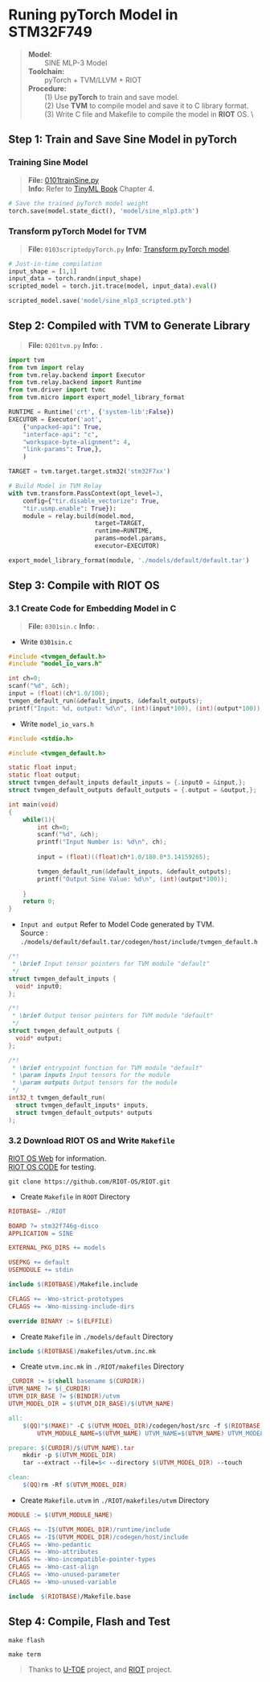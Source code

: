 # Runing pyTorch Model in STM32F749

>**Model**:\
&emsp;&emsp; SINE MLP-3 Model\
>**Toolchain:** \
&emsp;&emsp; pyTorch + TVM/LLVM + RIOT\
**Procedure:**\
&emsp;&emsp; (1) Use **pyTorch** to train and save model.\
&emsp;&emsp; (2) Use **TVM** to compile model and save it to C library format.\
&emsp;&emsp; (3) Write C file and Makefile to compile the model in **RIOT** OS. \

## Step 1: Train and Save Sine Model in pyTorch

### Training Sine Model
>**File:** [0101trainSine.py]()\
**Info:** Refer to [TinyML Book](https://tinymlbook.com/) Chapter 4.

```python
# Save the trained pyTorch model weight
torch.save(model.state_dict(), 'model/sine_mlp3.pth')
```

### Transform pyTorch Model for TVM

>**File:** `0103scriptedpyTorch.py`
**Info:** [Transform pyTorch model](https://tvm.apache.org/docs/how_to/compile_models/from_pytorch.html).

```python
# Just-in-time compilation
input_shape = [1,1]
input_data = torch.randn(input_shape)
scripted_model = torch.jit.trace(model, input_data).eval()

scripted_model.save('model/sine_mlp3_scripted.pth')
```

## Step 2: Compiled with TVM to Generate Library

>**File:** `0201tvm.py`
**Info:** .

```python
import tvm
from tvm import relay
from tvm.relay.backend import Executor
from tvm.relay.backend import Runtime
from tvm.driver import tvmc
from tvm.micro import export_model_library_format

RUNTIME = Runtime('crt', {'system-lib':False})
EXECUTOR = Executor('aot',
    {"unpacked-api": True, 
    "interface-api": "c", 
    "workspace-byte-alignment": 4,
    "link-params": True,},
    )

TARGET = tvm.target.target.stm32('stm32F7xx')

# Build Model in TVM Relay
with tvm.transform.PassContext(opt_level=3, 
    config={"tir.disable_vectorize": True, 
    "tir.usmp.enable": True}):
    module = relay.build(model.mod, 
                        target=TARGET, 
                        runtime=RUNTIME, 
                        params=model.params, 
                        executor=EXECUTOR)

export_model_library_format(module, './models/default/default.tar')

```

## Step 3: Compile with RIOT OS

### 3.1 Create Code for Embedding Model in C

>**File:** `0301sin.c`
**Info:** .

* Write `0301sin.c`

```c
#include <tvmgen_default.h>
#include "model_io_vars.h"

int ch=0;
scanf("%d", &ch);
input = (float)(ch*1.0/100);
tvmgen_default_run(&default_inputs, &default_outputs);
printf("Input: %d, output: %d\n", (int)(input*100), (int)(output*100));
```

* Write `model_io_vars.h`
```c
#include <stdio.h>

#include <tvmgen_default.h>

static float input;
static float output;
struct tvmgen_default_inputs default_inputs = {.input0 = &input,};
struct tvmgen_default_outputs default_outputs = {.output = &output,};

int main(void)
{
    while(1){
        int ch=0;
        scanf("%d", &ch);
        printf("Input Number is: %d\n", ch);
        
        input = (float)((float)ch*1.0/180.0*3.14159265);

        tvmgen_default_run(&default_inputs, &default_outputs);
        printf("Output Sine Value: %d\n", (int)(output*100));
        
    }
    return 0;
}
```

* `Input and output` Refer to Model Code generated by TVM. \
Source : `./models/default/default.tar/codegen/host/include/tvmgen_default.h`
```c
/*!
 * \brief Input tensor pointers for TVM module "default" 
 */
struct tvmgen_default_inputs {
  void* input0;
};

/*!
 * \brief Output tensor pointers for TVM module "default" 
 */
struct tvmgen_default_outputs {
  void* output;
};

/*!
 * \brief entrypoint function for TVM module "default"
 * \param inputs Input tensors for the module 
 * \param outputs Output tensors for the module 
 */
int32_t tvmgen_default_run(
  struct tvmgen_default_inputs* inputs,
  struct tvmgen_default_outputs* outputs
);
```

### 3.2 Download RIOT OS and Write `Makefile`

[RIOT OS Web](https://doc.riot-os.org/) for information.\
[RIOT OS CODE](https://github.com/RIOT-OS/RIOT) for testing.


```shell
git clone https://github.com/RIOT-OS/RIOT.git 
```

* Create `Makefile` in `ROOT` Directory

```Makefile
RIOTBASE= ./RIOT

BOARD ?= stm32f746g-disco
APPLICATION = SINE

EXTERNAL_PKG_DIRS += models

USEPKG += default 
USEMODULE += stdin

include $(RIOTBASE)/Makefile.include

CFLAGS += -Wno-strict-prototypes 
CFLAGS += -Wno-missing-include-dirs

override BINARY := $(ELFFILE)

```

* Create `Makefile` in `./models/default` Directory

```Makefile
include $(RIOTBASE)/makefiles/utvm.inc.mk
```

* Create `utvm.inc.mk` in `./RIOT/makefiles` Directory

```Makefile
_CURDIR := $(shell basename $(CURDIR))
UTVM_NAME ?= $(_CURDIR)
UTVM_DIR_BASE ?= $(BINDIR)/utvm
UTVM_MODEL_DIR = $(UTVM_DIR_BASE)/$(UTVM_NAME)

all:
	$(QQ)"$(MAKE)" -C $(UTVM_MODEL_DIR)/codegen/host/src -f $(RIOTBASE)/makefiles/utvm/Makefile.utvm \
		UTVM_MODULE_NAME=$(UTVM_NAME) UTVM_NAME=$(UTVM_NAME) UTVM_MODEL_DIR=$(UTVM_MODEL_DIR)

prepare: $(CURDIR)/$(UTVM_NAME).tar
	mkdir -p $(UTVM_MODEL_DIR)
	tar --extract --file=$< --directory $(UTVM_MODEL_DIR) --touch

clean:
	$(QQ)rm -Rf $(UTVM_MODEL_DIR)
```

* Create `Makefile.utvm` in `./RIOT/makefiles/utvm` Directory


```Makefile
MODULE := $(UTVM_MODULE_NAME)

CFLAGS += -I$(UTVM_MODEL_DIR)/runtime/include
CFLAGS += -I$(UTVM_MODEL_DIR)/codegen/host/include
CFLAGS += -Wno-pedantic 
CFLAGS += -Wno-attributes
CFLAGS += -Wno-incompatible-pointer-types
CFLAGS += -Wno-cast-align
CFLAGS += -Wno-unused-parameter
CFLAGS += -Wno-unused-variable

include  $(RIOTBASE)/Makefile.base
```

## Step 4: Compile, Flash and Test

```shell
make flash

make term
```

> Thanks to [U-TOE](https://github.com/zhaolanhuang/U-TOE) project, and [RIOT](https://github.com/RIOT-OS/RIOT) project.



